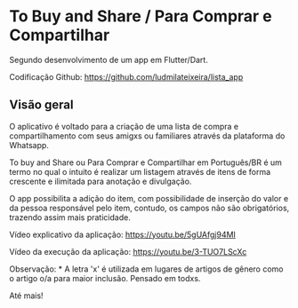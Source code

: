 # To Buy and Share / Para Comprar e Compartilhar

Segundo desenvolvimento de um app em Flutter/Dart.

Codificação Github: https://github.com/ludmilateixeira/lista_app

## Visão geral

O aplicativo é voltado para a criação de uma lista de compra e compartilhamento com seus amigxs ou familiares através da plataforma do Whatsapp. 

To buy and Share ou Para Comprar e Compartilhar em Português/BR é um termo no qual o intuito é realizar um listagem através de itens de forma crescente e ilimitada para anotação e divulgação.

O app possibilita a adição do item, com possibilidade de inserção do valor e da pessoa responsável pelo item, contudo, os campos não são obrigatórios, trazendo assim mais praticidade. 

Vídeo explicativo da aplicação:
https://youtu.be/5gUAfgj94MI

Vídeo da execução da aplicação:
https://youtu.be/3-TUO7LScXc

Observação: * A letra 'x' é utilizada em lugares de artigos de gênero como o artigo o/a para maior inclusão. Pensado em todxs.

Até mais! 
